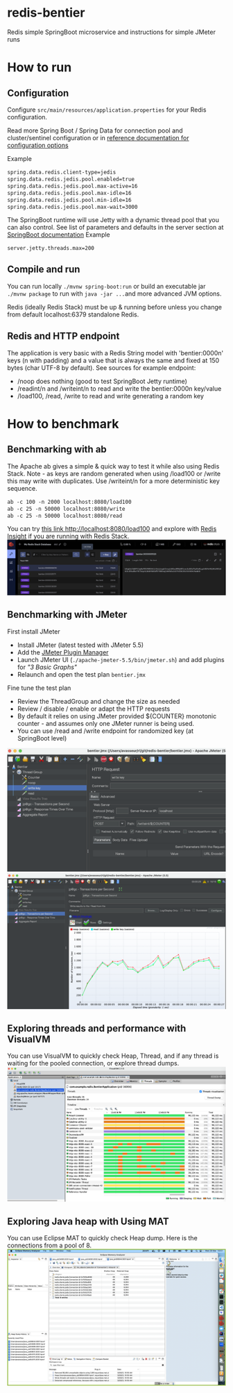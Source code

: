 # redis-bentier
Redis simple SpringBoot microservice and instructions for simple JMeter runs

# How to run

## Configuration
Configure `src/main/resources/application.properties` for your Redis configuration.

Read more Spring Boot / Spring Data for connection pool and cluster/sentinel configuration
or in [reference documentation for configuration options](https://docs.spring.io/spring-boot/docs/current/reference/html/application-properties.html#appendix.application-properties.data)

Example
```
spring.data.redis.client-type=jedis
spring.data.redis.jedis.pool.enabled=true
spring.data.redis.jedis.pool.max-active=16
spring.data.redis.jedis.pool.max-idle=16
spring.data.redis.jedis.pool.min-idle=16
spring.data.redis.jedis.pool.max-wait=3000
```

The SpringBoot runtime will use Jetty with a dynamic thread pool that you can also control.
See list of parameters and defaults in the server section at [SpringBoot documentation](https://docs.spring.io/spring-boot/docs/current/reference/html/application-properties.html#appendix.application-properties.server)
Example
```
server.jetty.threads.max=200
```

## Compile and run
You can run locally `./mvnw spring-boot:run` or build an executable jar `./mvnw package` to run with `java -jar ...`and more advanced JVM options.

Redis (ideally Redis Stack) must be up & running before unless you change from default localhost:6379 standalone Redis.


## Redis and HTTP endpoint
The application is very basic with a Redis String model with 'bentier:0000n' keys (n with padding) and a value that is always the same and fixed at 150 bytes (char UTF-8 by default).
See sources for example endpoint:
- /noop does nothing (good to test SpringBoot Jetty runtime)
- /readint/n and /writeint/n to read and write the bentier:0000n key/value
- /load100, /read, /write to read and write generating a random key

# How to benchmark

## Benchmarking with ab
The Apache ab gives a simple & quick way to test it while also using Redis Stack.
Note - as keys are random generated when using /load100 or /write this may write with duplicates.
Use /writeint/n for a more deterministic key sequence.
```
ab -c 100 -n 2000 localhost:8080/load100
ab -c 25 -n 50000 localhost:8080/write
ab -c 25 -n 50000 localhost:8080/read
```

You can try [this link http://localhost:8080/load100](http://localhost:8080/load100])
and explore with [Redis Insight](http://localhost:8001) if you are running with Redis Stack.
![Redis data in Redis Insight](img/redisinsight.png)

## Benchmarking with JMeter

First install JMeter
- Install JMeter (latest tested with JMeter 5.5)
- Add the [JMeter Plugin Manager](https://jmeter-plugins.org/install/Install/)
- Launch JMeter UI (`./apache-jmeter-5.5/bin/jmeter.sh`) and add plugins for *"3 Basic Graphs"*
- Relaunch and open the test plan `bentier.jmx`

Fine tune the test plan
- Review the ThreadGroup and change the size as needed
- Review / disable / enable or adapt the HTTP requests
- By default it relies on using JMeter provided ${COUNTER} monotonic counter - and assumes only one JMeter runner is being used.
- You can use /read and /write endpoint for randomized key (at SpringBoot level)

![JMeter configuration](img/jmeterconfig.png)
![JMeter running](img/jmeterrun.png)

## Exploring threads and performance with VisualVM

You can use VisualVM to quickly check Heap, Thread, and if any thread is waiting for the pooled connection, or explore thread dumps.
![VisualVM](img/visualvm.png)

## Exploring Java heap with Using MAT

You can use Eclipse MAT to quickly check Heap dump. Here is the connections from a pool of 8.
![Eclipse MAT Java heap dump](img/mat.png)
